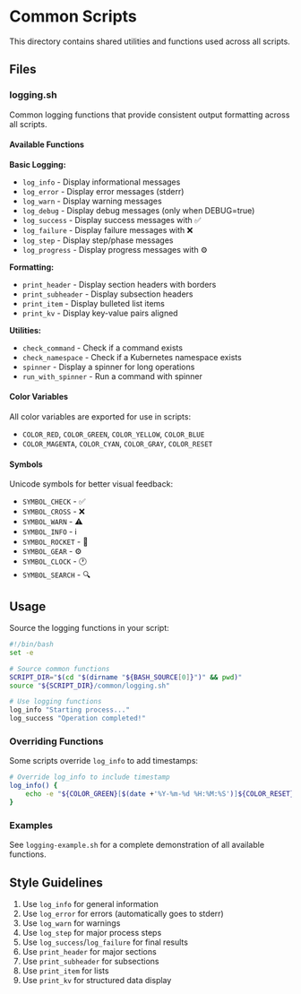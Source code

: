 # Common Scripts

This directory contains shared utilities and functions used across all scripts.

## Files

### logging.sh

Common logging functions that provide consistent output formatting across all scripts.

#### Available Functions

**Basic Logging:**
- `log_info` - Display informational messages
- `log_error` - Display error messages (stderr)
- `log_warn` - Display warning messages
- `log_debug` - Display debug messages (only when DEBUG=true)
- `log_success` - Display success messages with ✅
- `log_failure` - Display failure messages with ❌
- `log_step` - Display step/phase messages
- `log_progress` - Display progress messages with ⚙️

**Formatting:**
- `print_header` - Display section headers with borders
- `print_subheader` - Display subsection headers
- `print_item` - Display bulleted list items
- `print_kv` - Display key-value pairs aligned

**Utilities:**
- `check_command` - Check if a command exists
- `check_namespace` - Check if a Kubernetes namespace exists
- `spinner` - Display a spinner for long operations
- `run_with_spinner` - Run a command with spinner

#### Color Variables

All color variables are exported for use in scripts:
- `COLOR_RED`, `COLOR_GREEN`, `COLOR_YELLOW`, `COLOR_BLUE`
- `COLOR_MAGENTA`, `COLOR_CYAN`, `COLOR_GRAY`, `COLOR_RESET`

#### Symbols

Unicode symbols for better visual feedback:
- `SYMBOL_CHECK` - ✅
- `SYMBOL_CROSS` - ❌
- `SYMBOL_WARN` - ⚠️
- `SYMBOL_INFO` - ℹ️
- `SYMBOL_ROCKET` - 🚀
- `SYMBOL_GEAR` - ⚙️
- `SYMBOL_CLOCK` - 🕐
- `SYMBOL_SEARCH` - 🔍

## Usage

Source the logging functions in your script:

```bash
#!/bin/bash
set -e

# Source common functions
SCRIPT_DIR="$(cd "$(dirname "${BASH_SOURCE[0]}")" && pwd)"
source "${SCRIPT_DIR}/common/logging.sh"

# Use logging functions
log_info "Starting process..."
log_success "Operation completed!"
```

### Overriding Functions

Some scripts override `log_info` to add timestamps:

```bash
# Override log_info to include timestamp
log_info() {
    echo -e "${COLOR_GREEN}[$(date +'%Y-%m-%d %H:%M:%S')]${COLOR_RESET} $*"
}
```

### Examples

See `logging-example.sh` for a complete demonstration of all available functions.

## Style Guidelines

1. Use `log_info` for general information
2. Use `log_error` for errors (automatically goes to stderr)
3. Use `log_warn` for warnings
4. Use `log_step` for major process steps
5. Use `log_success`/`log_failure` for final results
6. Use `print_header` for major sections
7. Use `print_subheader` for subsections
8. Use `print_item` for lists
9. Use `print_kv` for structured data display